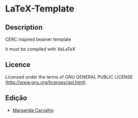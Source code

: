 # LaTeX-Template

Description
-------

CERC inspired beamer template

It must be compiled with XeLaTeX

Licence
-------

Licensed under the terms of GNU GENERAL PUBLIC LICENSE (http://www.gnu.org/licenses/gpl.html).


Edição
------

* [Margarida Carvalho](http://margaridacarvalho.org)

